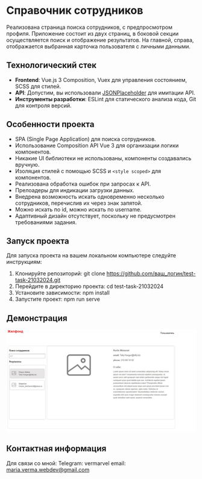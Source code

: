 # Справочник сотрудников

Реализована страница поиска сотрудников, с предпросмотром профиля.
Приложение состоит из двух страниц, в боковой секции осуществляется поиск и отображение результатов.
На главной, справа, отображается выбранная карточка пользователя с личными данными.

## Технологический стек

- **Frontend**: Vue.js 3 Composition, Vuex для управления состоянием, SCSS для стилей.
- **API**: Допустим, вы использовали [JSONPlaceholder](https://jsonplaceholder.typicode.com/) для имитации API.
- **Инструменты разработки**: ESLint для статического анализа кода, Git для контроля версий.

## Особенности проекта

- SPA (Single Page Application) для поиска сотрудников.
- Использование Composition API Vue 3 для организации логики компонентов.
- Никакие UI библиотеки не использованы, компоненты создавались вручную.
- Изоляция стилей с помощью SCSS и `<style scoped>` для компонентов.
- Реализована обработка ошибок при запросах к API.
- Прелоадеры для индикации загрузки данных.
- Внедрена возможность искать одновременно несколько сотрудников, перечислив их через знак запятой.
- Можно искать по id, можно искать по username.
- Адаптивный дизайн отсутствует, поскольку не предусмотрен требованиями задания.

## Запуск проекта

Для запуска проекта на вашем локальном компьютере следуйте инструкциям:

1. Клонируйте репозиторий:
   git clone https://github.com/ваш_логин/test-task-21032024.git
2. Перейдите в директорию проекта:
   cd test-task-21032024
3. Установите зависимости:
   npm install
4. Запустите проект:
   npm run serve

## Демонстрация

![скриншот приложения](images/screenshot.jpg)

## Контактная информация

Для связи со мной:
Telegram: vermarvel
email: maria.verma.webdev@gmail.com
